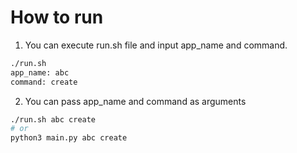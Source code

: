 # How to run
1. You can execute run.sh file and input app_name and command.
```sh
./run.sh
app_name: abc
command: create
```
2. You can pass app_name and command as arguments
```sh
./run.sh abc create
# or
python3 main.py abc create
```